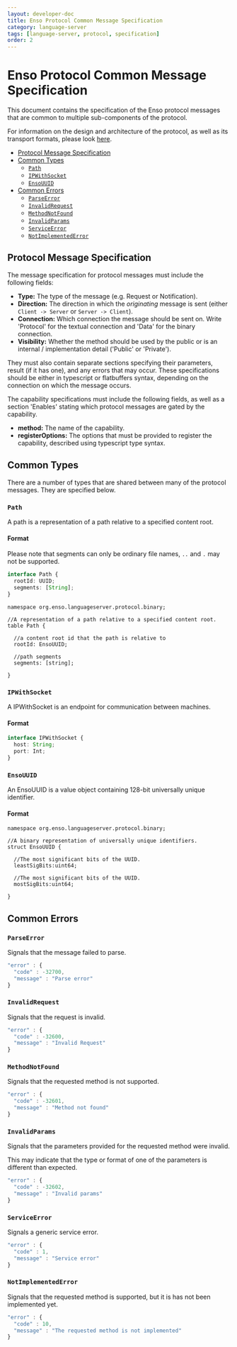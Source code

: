 ```yaml
---
layout: developer-doc
title: Enso Protocol Common Message Specification
category: language-server
tags: [language-server, protocol, specification]
order: 2
---
```


# Enso Protocol Common Message Specification

This document contains the specification of the Enso protocol messages that are
common to multiple sub-components of the protocol.

For information on the design and architecture of the protocol, as well as its
transport formats, please look [here](./protocol-architecture.md).

<!-- MarkdownTOC levels="2,3" autolink="true" -->

- [Protocol Message Specification](#protocol-message-specification)
- [Common Types](#common-types)
  - [`Path`](#path)
  - [`IPWithSocket`](#ipwithsocket)
  - [`EnsoUUID`](#ensouuid)
- [Common Errors](#common-errors)
  - [`ParseError`](#parseerror)
  - [`InvalidRequest`](#invalidrequest)
  - [`MethodNotFound`](#methodnotfound)
  - [`InvalidParams`](#invalidparams)
  - [`ServiceError`](#serviceerror)
  - [`NotImplementedError`](#notimplementederror)

<!-- /MarkdownTOC -->

## Protocol Message Specification

The message specification for protocol messages must include the following
fields:

- **Type:** The type of the message (e.g. Request or Notification).
- **Direction:** The direction in which the _originating_ message is sent
  (either `Client -> Server` or `Server -> Client`).
- **Connection:** Which connection the message should be sent on. Write
  'Protocol' for the textual connection and 'Data' for the binary connection.
- **Visibility:** Whether the method should be used by the public or is an
  internal / implementation detail ('Public' or 'Private').

They must also contain separate sections specifying their parameters, result (if
it has one), and any errors that may occur. These specifications should be
either in typescript or flatbuffers syntax, depending on the connection on which
the message occurs.

The capability specifications must include the following fields, as well as a
section 'Enables' stating which protocol messages are gated by the capability.

- **method:** The name of the capability.
- **registerOptions:** The options that must be provided to register the
  capability, described using typescript type syntax.

## Common Types

There are a number of types that are shared between many of the protocol
messages. They are specified below.

### `Path`

A path is a representation of a path relative to a specified content root.

#### Format

Please note that segments can only be ordinary file names, `..` and `.` may not
be supported.

```typescript
interface Path {
  rootId: UUID;
  segments: [String];
}
```

```idl
namespace org.enso.languageserver.protocol.binary;

//A representation of a path relative to a specified content root.
table Path {

  //a content root id that the path is relative to
  rootId: EnsoUUID;

  //path segments
  segments: [string];

}
```

### `IPWithSocket`

A IPWithSocket is an endpoint for communication between machines.

#### Format

```typescript
interface IPWithSocket {
  host: String;
  port: Int;
}
```

### `EnsoUUID`

An EnsoUUID is a value object containing 128-bit universally unique identifier.

#### Format

```idl
namespace org.enso.languageserver.protocol.binary;

//A binary representation of universally unique identifiers.
struct EnsoUUID {

  //The most significant bits of the UUID.
  leastSigBits:uint64;

  //The most significant bits of the UUID.
  mostSigBits:uint64;

}
```

## Common Errors

### `ParseError`

Signals that the message failed to parse.

```typescript
"error" : {
  "code" : -32700,
  "message" : "Parse error"
}
```

### `InvalidRequest`

Signals that the request is invalid.

```typescript
"error" : {
  "code" : -32600,
  "message" : "Invalid Request"
}
```

### `MethodNotFound`

Signals that the requested method is not supported.

```typescript
"error" : {
  "code" : -32601,
  "message" : "Method not found"
}
```

### `InvalidParams`

Signals that the parameters provided for the requested method were invalid.

This may indicate that the type or format of one of the parameters is different
than expected.

```typescript
"error" : {
  "code" : -32602,
  "message" : "Invalid params"
}
```

### `ServiceError`

Signals a generic service error.

```typescript
"error" : {
  "code" : 1,
  "message" : "Service error"
}
```

### `NotImplementedError`

Signals that the requested method is supported, but it is has not been
implemented yet.

```typescript
"error" : {
  "code" : 10,
  "message" : "The requested method is not implemented"
}
```
